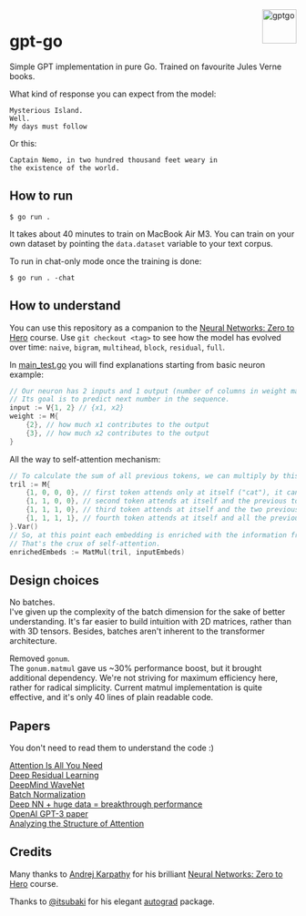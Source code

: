 <img src="https://raw.githubusercontent.com/MindsMD/minds.md/refs/heads/main/header.svg" alt="gptgo" title="gptgo" align="right" height="60" />

# gpt-go
Simple GPT implementation in pure Go. Trained on favourite Jules Verne books.  

What kind of response you can expect from the model:  
```
Mysterious Island.
Well.
My days must follow
```

Or this:
```
Captain Nemo, in two hundred thousand feet weary in
the existence of the world.
```

## How to run
```shell
$ go run .
```

It takes about 40 minutes to train on MacBook Air M3. You can train on your own dataset by pointing the `data.dataset` variable to your text corpus.  

To run in chat-only mode once the training is done:  
```shell
$ go run . -chat
```

## How to understand
You can use this repository as a companion to the [Neural Networks: Zero to Hero](https://karpathy.ai/zero-to-hero.html) course. Use `git checkout <tag>` to see how the model has evolved over time: `naive`, `bigram`, `multihead`, `block`, `residual`, `full`.  

In [main_test.go](https://github.com/zakirullin/gpt-go/blob/main/main_test.go) you will find explanations starting from basic neuron example:  
```go
// Our neuron has 2 inputs and 1 output (number of columns in weight matrix).
// Its goal is to predict next number in the sequence.
input := V{1, 2} // {x1, x2}
weight := M{
    {2}, // how much x1 contributes to the output
    {3}, // how much x2 contributes to the output
}
```

All the way to self-attention mechanism:
```go
// To calculate the sum of all previous tokens, we can multiply by this triangular matrix:
tril := M{
    {1, 0, 0, 0}, // first token attends only at itself ("cat"), it can't look into the future
    {1, 1, 0, 0}, // second token attends at itself and the previous token ( "cat" + ", ")
    {1, 1, 1, 0}, // third token attends at itself and the two previous tokens ("cat" + ", " + "dog")
    {1, 1, 1, 1}, // fourth token attends at itself and all the previous tokens ("cat" + ", " + "dog" + " and")
}.Var()
// So, at this point each embedding is enriched with the information from all the previous tokens.
// That's the crux of self-attention.
enrichedEmbeds := MatMul(tril, inputEmbeds)
```

## Design choices
No batches.  
I've given up the complexity of the batch dimension for the sake of better understanding. It's far easier to build intuition with 2D matrices, rather than with 3D tensors. Besides, batches aren't inherent to the transformer architecture.  

Removed `gonum`.  
The `gonum.matmul` gave us ~30% performance boost, but it brought additional dependency. We're not striving for maximum efficiency here, rather for radical simplicity. Current matmul implementation is quite effective, and it's only 40 lines of plain readable code.  

## Papers
You don't need to read them to understand the code :)  

[Attention Is All You Need](https://arxiv.org/abs/1706.03762)  
[Deep Residual Learning](https://arxiv.org/abs/1512.03385)  
[DeepMind WaveNet](https://arxiv.org/abs/1609.03499)  
[Batch Normalization](https://arxiv.org/abs/1502.03167)  
[Deep NN + huge data = breakthrough performance](https://papers.nips.cc/paper_files/paper/2012/hash/c399862d3b9d6b76c8436e924a68c45b-Abstract.html)  
[OpenAI GPT-3 paper](https://arxiv.org/abs/2005.14165)  
[Analyzing the Structure of Attention](https://arxiv.org/abs/1906.04284)  

## Credits
Many thanks to [Andrej Karpathy](https://github.com/karpathy) for his brilliant [Neural Networks: Zero to Hero](https://karpathy.ai/zero-to-hero.html) course.

Thanks to [@itsubaki](https://github.com/itsubaki) for his elegant [autograd](https://github.com/itsubaki/autograd) package.
